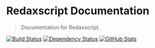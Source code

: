 Redaxscript Documentation
=========================

> Documentation for Redaxscript.

[![Build Status](https://img.shields.io/travis/redaxmedia/redaxscript-documentation.svg)](https://travis-ci.org/redaxmedia/redaxscript-documentation)
[![Dependency Status](https://gemnasium.com/badges/github.com/redaxmedia/redaxscript-documentation.svg)](https://gemnasium.com/github.com/redaxmedia/redaxscript-documentation)
[![GitHub Stats](https://img.shields.io/badge/github-stats-ff5500.svg)](https://githubstats.com/redaxmedia/redaxscript-documentation)
